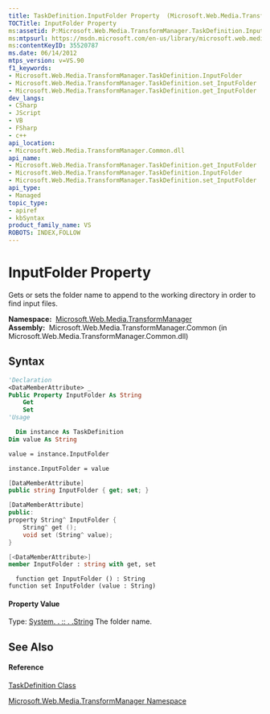 ```yaml
---
title: TaskDefinition.InputFolder Property  (Microsoft.Web.Media.TransformManager)
TOCTitle: InputFolder Property
ms:assetid: P:Microsoft.Web.Media.TransformManager.TaskDefinition.InputFolder
ms:mtpsurl: https://msdn.microsoft.com/en-us/library/microsoft.web.media.transformmanager.taskdefinition.inputfolder(v=VS.90)
ms:contentKeyID: 35520787
ms.date: 06/14/2012
mtps_version: v=VS.90
f1_keywords:
- Microsoft.Web.Media.TransformManager.TaskDefinition.InputFolder
- Microsoft.Web.Media.TransformManager.TaskDefinition.set_InputFolder
- Microsoft.Web.Media.TransformManager.TaskDefinition.get_InputFolder
dev_langs:
- CSharp
- JScript
- VB
- FSharp
- c++
api_location:
- Microsoft.Web.Media.TransformManager.Common.dll
api_name:
- Microsoft.Web.Media.TransformManager.TaskDefinition.get_InputFolder
- Microsoft.Web.Media.TransformManager.TaskDefinition.InputFolder
- Microsoft.Web.Media.TransformManager.TaskDefinition.set_InputFolder
api_type:
- Managed
topic_type:
- apiref
- kbSyntax
product_family_name: VS
ROBOTS: INDEX,FOLLOW
---
```


# InputFolder Property

Gets or sets the folder name to append to the working directory in order to find input files.

**Namespace:**  [Microsoft.Web.Media.TransformManager](microsoft-web-media-transformmanager-namespace.md)  
**Assembly:**  Microsoft.Web.Media.TransformManager.Common (in Microsoft.Web.Media.TransformManager.Common.dll)

## Syntax

``` vb
'Declaration
<DataMemberAttribute> _
Public Property InputFolder As String
    Get
    Set
'Usage

  Dim instance As TaskDefinition
Dim value As String

value = instance.InputFolder

instance.InputFolder = value
```

``` csharp
[DataMemberAttribute]
public string InputFolder { get; set; }
```

``` c++
[DataMemberAttribute]
public:
property String^ InputFolder {
    String^ get ();
    void set (String^ value);
}
```

``` fsharp
[<DataMemberAttribute>]
member InputFolder : string with get, set
```

``` jscript
  function get InputFolder () : String
function set InputFolder (value : String)
```

#### Property Value

Type: [System. . :: . .String](https://msdn.microsoft.com/en-us/library/s1wwdcbf\(v=vs.90\))  
The folder name.  

## See Also

#### Reference

[TaskDefinition Class](taskdefinition-class-microsoft-web-media-transformmanager.md)

[Microsoft.Web.Media.TransformManager Namespace](microsoft-web-media-transformmanager-namespace.md)

